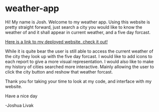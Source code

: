 # weather-app
Hi! My name is Josh. Welcome to my weather app. Using this website is pretty straight forward, just search a city you would like to know the weather of and it shall appear in current weather, and a five day forcast.

[Here is a link to my deployed website, check it out!](https://sand-ito.github.io/weather-app/)

While it is quite bear the user is still able to access the current weather of the city they look up with the five day forcast. I would like to add icons to each report to give a more visual representation. I would also like to make my history of cities searched more interactive. Mainly allowing the user to click the city button and reshow that weather forcast.

Thank you for taking your time to look at my code, and interface with my website. 

Have a nice day

-Joshua Livak